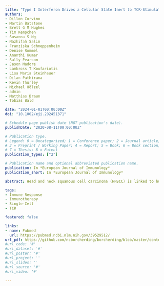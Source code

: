 ```yaml
---
title: "Type I Interferon Drives a Cellular State Inert to TCR‐Stimulation and Could Impede Effective T‐Cell Differentiation in Cancer"
authors:
- Dillon Corvino
- Martin Batstone
- Brett G M Hughes
- Tim Kempchen
- Susanna S Ng
- Nazhifah Salim
- Franziska Schneppenheim
- Denise Rommel
- Ananthi Kumar
- Sally Pearson
- Jason Madore
- Lambross T Koufariotis
- Lisa Maria Steinheuer
- Dilan Pathirana
- Kevin Thurley
- Michael Hölzel 
- admin
- Matthias Braun
- Tobias Bald

date: "2024-01-01T00:00:00Z"
doi: "10.1002/eji.202451371"

# Schedule page publish date (NOT publication's date).
publishDate: "2020-08-11T00:00:00Z"

# Publication type.
# Legend: 0 = Uncategorized; 1 = Conference paper; 2 = Journal article;
# 3 = Preprint / Working Paper; 4 = Report; 5 = Book; 6 = Book section;
# 7 = Thesis; 8 = Patent
publication_types: ["2"]

# Publication name and optional abbreviated publication name.
publication: In *European Journal of Immunology*
publication_short: In *European Journal of Immunology*

abstract: Head and neck squamous cell carcinoma (HNSCC) is linked to human papillomavirus (HPV) infection. HPV-positive and HPV-negative HNSCC exhibit distinct molecular and clinical characteristics. Although checkpoint inhibitors have shown efficiency in recurrent/metastatic HNSCC, response variability persists regardless of HPV status. This study aimed to explore the CD8+ T-cell landscape in HPV-negative HNSCC. We performed simultaneous single-cell RNA and TCR sequencing of CD8+ tumor-infiltrating lymphocytes (TILs) from treatment-naïve HPV-negative HNSCC patients. Additionally, cells were stimulated ex vivo, which allowed for the tracking of clonal transcriptomic responses. Our analysis identified a subset of CD8+ TILs highly enriched for interferon-stimulated genes (ISG). TCR analysis revealed ISG cells are clonally related to a population of granzyme K (GZMK)-expressing cells. However, unlike GZMK cells, which exhibited rapid effector-like phenotypes following stimulation, ISG cells were transcriptionally inert. Additionally, ISG cells showed specific enrichment within tumor and were found across multiple tumor entities. ISG-enriched CD8+ TILs are a consistent feature of various tumor entities. These cells are poorly understood but possess characteristics that may impact antitumor immunity. Understanding the unique properties and functionality of ISG cells could offer innovative treatment approaches to improve patient outcomes in HPV-negative HNSCC and other cancer types.

tags:
- Immune Response
- Immunotherapy
- Single-Cell
- TCR

featured: false

links:
- name: Pubmed
  url: https://pubmed.ncbi.nlm.nih.gov/39529512/
url_pdf: https://github.com/ncborcherding/borcherding/blob/master/content/publication/corvino2024type/corvino2024type.pdf
#url_code: '#'
#url_dataset: '#'
#url_poster: '#'
#url_project: ''
#url_slides: ''
#url_source: '#'
#url_video: '#'

---
```


